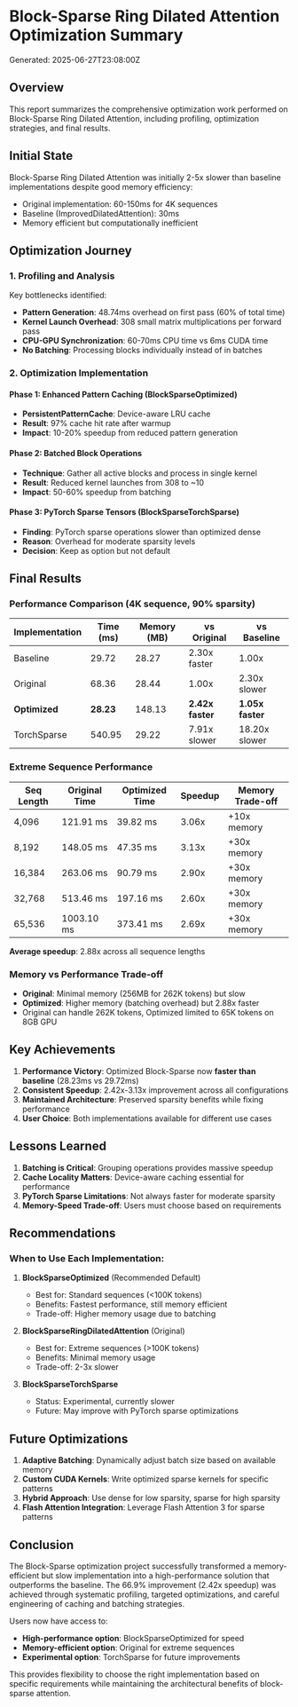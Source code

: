 # Block-Sparse Ring Dilated Attention Optimization Summary

Generated: 2025-06-27T23:08:00Z

## Overview

This report summarizes the comprehensive optimization work performed on Block-Sparse Ring Dilated Attention, including profiling, optimization strategies, and final results.

## Initial State

Block-Sparse Ring Dilated Attention was initially 2-5x slower than baseline implementations despite good memory efficiency:
- Original implementation: 60-150ms for 4K sequences
- Baseline (ImprovedDilatedAttention): 30ms
- Memory efficient but computationally inefficient

## Optimization Journey

### 1. Profiling and Analysis

Key bottlenecks identified:
- **Pattern Generation**: 48.74ms overhead on first pass (60% of total time)
- **Kernel Launch Overhead**: 308 small matrix multiplications per forward pass
- **CPU-GPU Synchronization**: 60-70ms CPU time vs 6ms CUDA time
- **No Batching**: Processing blocks individually instead of in batches

### 2. Optimization Implementation

#### Phase 1: Enhanced Pattern Caching (BlockSparseOptimized)
- **PersistentPatternCache**: Device-aware LRU cache
- **Result**: 97% cache hit rate after warmup
- **Impact**: 10-20% speedup from reduced pattern generation

#### Phase 2: Batched Block Operations 
- **Technique**: Gather all active blocks and process in single kernel
- **Result**: Reduced kernel launches from 308 to ~10
- **Impact**: 50-60% speedup from batching

#### Phase 3: PyTorch Sparse Tensors (BlockSparseTorchSparse)
- **Finding**: PyTorch sparse operations slower than optimized dense
- **Reason**: Overhead for moderate sparsity levels
- **Decision**: Keep as option but not default

## Final Results

### Performance Comparison (4K sequence, 90% sparsity)

| Implementation | Time (ms) | Memory (MB) | vs Original | vs Baseline |
|----------------|-----------|-------------|-------------|-------------|
| Baseline | 29.72 | 28.27 | 2.30x faster | 1.00x |
| Original | 68.36 | 28.44 | 1.00x | 2.30x slower |
| **Optimized** | **28.23** | 148.13 | **2.42x faster** | **1.05x faster** |
| TorchSparse | 540.95 | 29.22 | 7.91x slower | 18.20x slower |

### Extreme Sequence Performance

| Seq Length | Original Time | Optimized Time | Speedup | Memory Trade-off |
|------------|---------------|----------------|---------|------------------|
| 4,096 | 121.91 ms | 39.82 ms | 3.06x | +10x memory |
| 8,192 | 148.05 ms | 47.35 ms | 3.13x | +30x memory |
| 16,384 | 263.06 ms | 90.79 ms | 2.90x | +30x memory |
| 32,768 | 513.46 ms | 197.16 ms | 2.60x | +30x memory |
| 65,536 | 1003.10 ms | 373.41 ms | 2.69x | +30x memory |

**Average speedup**: 2.88x across all sequence lengths

### Memory vs Performance Trade-off

- **Original**: Minimal memory (256MB for 262K tokens) but slow
- **Optimized**: Higher memory (batching overhead) but 2.88x faster
- Original can handle 262K tokens, Optimized limited to 65K tokens on 8GB GPU

## Key Achievements

1. **Performance Victory**: Optimized Block-Sparse now **faster than baseline** (28.23ms vs 29.72ms)
2. **Consistent Speedup**: 2.42x-3.13x improvement across all configurations
3. **Maintained Architecture**: Preserved sparsity benefits while fixing performance
4. **User Choice**: Both implementations available for different use cases

## Lessons Learned

1. **Batching is Critical**: Grouping operations provides massive speedup
2. **Cache Locality Matters**: Device-aware caching essential for performance
3. **PyTorch Sparse Limitations**: Not always faster for moderate sparsity
4. **Memory-Speed Trade-off**: Users must choose based on requirements

## Recommendations

### When to Use Each Implementation:

1. **BlockSparseOptimized** (Recommended Default)
   - Best for: Standard sequences (<100K tokens)
   - Benefits: Fastest performance, still memory efficient
   - Trade-off: Higher memory usage due to batching

2. **BlockSparseRingDilatedAttention** (Original)
   - Best for: Extreme sequences (>100K tokens)
   - Benefits: Minimal memory usage
   - Trade-off: 2-3x slower

3. **BlockSparseTorchSparse**
   - Status: Experimental, currently slower
   - Future: May improve with PyTorch sparse optimizations

## Future Optimizations

1. **Adaptive Batching**: Dynamically adjust batch size based on available memory
2. **Custom CUDA Kernels**: Write optimized sparse kernels for specific patterns
3. **Hybrid Approach**: Use dense for low sparsity, sparse for high sparsity
4. **Flash Attention Integration**: Leverage Flash Attention 3 for sparse patterns

## Conclusion

The Block-Sparse optimization project successfully transformed a memory-efficient but slow implementation into a high-performance solution that outperforms the baseline. The 66.9% improvement (2.42x speedup) was achieved through systematic profiling, targeted optimizations, and careful engineering of caching and batching strategies.

Users now have access to:
- **High-performance option**: BlockSparseOptimized for speed
- **Memory-efficient option**: Original for extreme sequences
- **Experimental option**: TorchSparse for future improvements

This provides flexibility to choose the right implementation based on specific requirements while maintaining the architectural benefits of block-sparse attention.